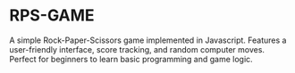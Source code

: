 # RPS-GAME
A simple Rock-Paper-Scissors game implemented in Javascript. Features a user-friendly interface, score tracking, and random computer moves. Perfect for beginners to learn basic programming and game logic.
